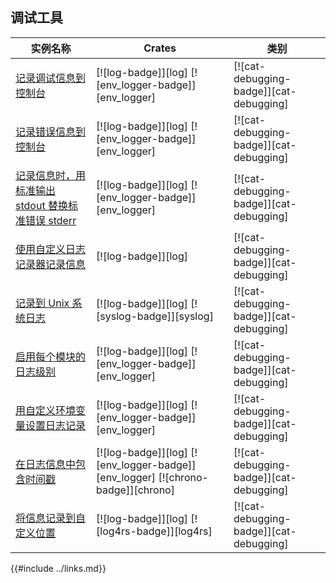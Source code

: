 ## 调试工具

<!--
> [development_tools/debugging.md](https://github.com/rust-lang-nursery/rust-cookbook/blob/master/src/development_tools/debugging.md)
> <br />
> commit 97dabe59ae705bf6a2aaebbcd1d189ec2a83f98b - 2018.07.11
-->

| 实例名称 | Crates | 类别 |
|--------|--------|------------|
| [记录调试信息到控制台][ex-log-debug] | [![log-badge]][log] [![env_logger-badge]][env_logger] | [![cat-debugging-badge]][cat-debugging] |
| [记录错误信息到控制台][ex-log-error] | [![log-badge]][log] [![env_logger-badge]][env_logger] | [![cat-debugging-badge]][cat-debugging] |
| [记录信息时，用标准输出 stdout 替换标准错误 stderr][ex-log-stdout] | [![log-badge]][log] [![env_logger-badge]][env_logger] | [![cat-debugging-badge]][cat-debugging] |
| [使用自定义日志记录器记录信息][ex-log-custom-logger] | [![log-badge]][log] | [![cat-debugging-badge]][cat-debugging] |
| [记录到 Unix 系统日志][ex-log-syslog] | [![log-badge]][log] [![syslog-badge]][syslog] | [![cat-debugging-badge]][cat-debugging] |
| [启用每个模块的日志级别][ex-log-mod] | [![log-badge]][log] [![env_logger-badge]][env_logger] | [![cat-debugging-badge]][cat-debugging] |
| [用自定义环境变量设置日志记录][ex-log-env-variable] | [![log-badge]][log] [![env_logger-badge]][env_logger] | [![cat-debugging-badge]][cat-debugging] |
| [在日志信息中包含时间戳][ex-log-timestamp] | [![log-badge]][log] [![env_logger-badge]][env_logger] [![chrono-badge]][chrono] | [![cat-debugging-badge]][cat-debugging] |
| [将信息记录到自定义位置][ex-log-custom] | [![log-badge]][log] [![log4rs-badge]][log4rs] | [![cat-debugging-badge]][cat-debugging] |

[ex-log-debug]: development_tools/debugging/log.md#记录调试信息到控制台
[ex-log-error]: development_tools/debugging/log.md#记录错误信息到控制台
[ex-log-stdout]: development_tools/debugging/log.md#记录信息时用标准输出-stdout-替换标准错误-stderr
[ex-log-custom-logger]:  development_tools/debugging/log.md#使用自定义日志记录器记录信息
[ex-log-syslog]: development_tools/debugging/log.md#记录到-unix-系统日志
[ex-log-mod]: development_tools/debugging/config_log.md#启用每个模块的日志级别
[ex-log-env-variable]: development_tools/debugging/config_log.md#用自定义环境变量设置日志记录
[ex-log-timestamp]: development_tools/debugging/config_log.md#在日志信息中包含时间戳
[ex-log-custom]: development_tools/debugging/config_log.md#将信息记录到自定义位置

{{#include ../links.md}}
